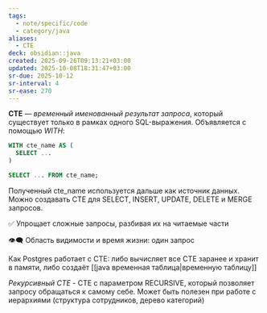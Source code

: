 ```yaml
---
tags:
  - note/specific/code
  - category/java
aliases:
  - CTE
deck: obsidian::java
created: 2025-09-26T09:13:21+03:00
updated: 2025-10-08T18:31:47+03:00
sr-due: 2025-10-12
sr-interval: 4
sr-ease: 270
---
```


**CTE**
—
*временный именованный результат запроса*, который существует только в рамках одного SQL-выражения. Объявляется с помощью *WITH*:
```sql
WITH cte_name AS (
  SELECT ...
)

SELECT ... FROM cte_name;

```

Полученный cte_name используется дальше как источник данных. Можно создавать CTE для SELECT, INSERT, UPDATE, DELETE и MERGE запросов.

✅ Упрощает сложные запросы, разбивая их на читаемые части

👁️‍🗨️ Область видимости и время жизни: один запрос

Как Postgres работает с CTE: либо вычисляет все CTE заранее и хранит в памяти, либо создаёт [[java временная таблица|временную таблицу]]

*Рекурсивный CTE* - CTE с параметром RECURSIVE, который позволяет запросу обращаться к самому себе. Может быть полезен при работе с иерархиями (структура сотрудников, дерево категорий)
